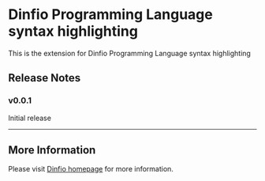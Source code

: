 # Dinfio Programming Language syntax highlighting

This is the extension for Dinfio Programming Language syntax highlighting

## Release Notes

### v0.0.1

Initial release

-----------------------------------------------------------------------------------------------------------

## More Information

Please visit [Dinfio homepage](https://dinfio.org/) for more information.
